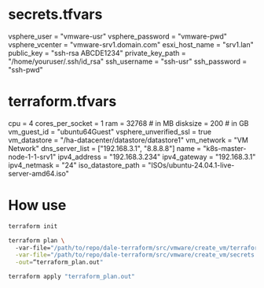 # secrets.tfvars

vsphere_user     = "vmware-usr"
vsphere_password = "vmware-pwd"
vsphere_vcenter  = "vmware-srv1.domain.com"
esxi_host_name   = "srv1.lan"
public_key       = "ssh-rsa ABCDE1234"
private_key_path = "/home/youruser/.ssh/id_rsa"
ssh_username     = "ssh-usr"
ssh_password     = "ssh-pwd"



# terraform.tfvars

cpu                    = 4
cores_per_socket       = 1
ram                    = 32768 # in MB
disksize               = 200  # in GB
vm_guest_id            = "ubuntu64Guest"
vsphere_unverified_ssl = true
vm_datastore           = "/ha-datacenter/datastore/datastore1"
vm_network             = "VM Network"
dns_server_list        = ["192.168.3.1", "8.8.8.8"]
name                   = "k8s-master-node-1-1-srv1"
ipv4_address           = "192.168.3.234"
ipv4_gateway           = "192.168.3.1"
ipv4_netmask           = "24"
iso_datastore_path     = "ISOs/ubuntu-24.04.1-live-server-amd64.iso"

# How use

```bash
terraform init
```

```bash
terraform plan \                                                                                              
  -var-file="/path/to/repo/dale-terraform/src/vmware/create_vm/terraform.tfvars" \
  -var-file="/path/to/repo/dale-terraform/src/vmware/create_vm/secrets.tfvars" \
  -out=“terraform_plan.out"
```

```bash
terraform apply "terraform_plan.out"
```
